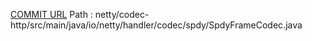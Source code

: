 [COMMIT URL](https://github.com/netty/netty/commit/58423a448a3233f84204b0b44e0b8e35193bf600)
Path : netty/codec-http/src/main/java/io/netty/handler/codec/spdy/SpdyFrameCodec.java